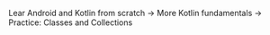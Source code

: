 Lear Android and Kotlin from scratch -> More Kotlin fundamentals -> Practice: Classes and Collections
